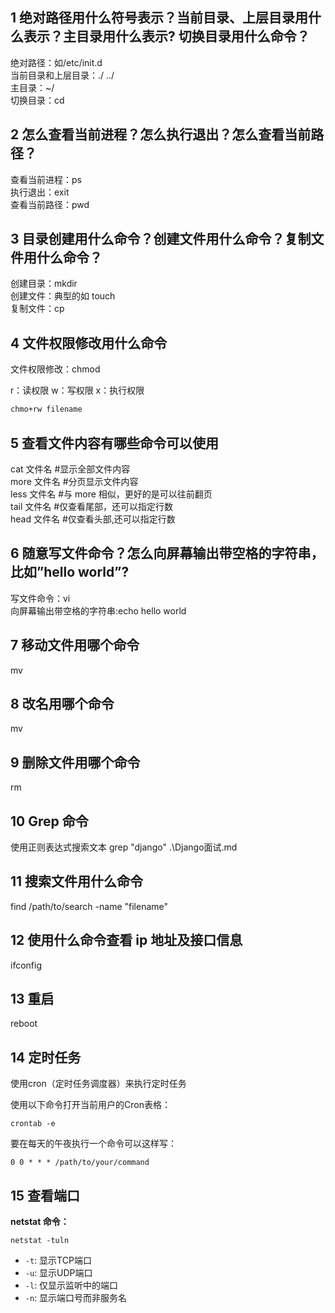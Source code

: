 ## 1 绝对路径用什么符号表示？当前目录、上层目录用什么表示？主目录用什么表示? 切换目录用什么命令？
绝对路径：如/etc/init.d  
当前目录和上层目录：./ ../  
主目录：~/  
切换目录：cd

## 2 怎么查看当前进程？怎么执行退出？怎么查看当前路径？
查看当前进程：ps  
执行退出：exit  
查看当前路径：pwd  

## 3 目录创建用什么命令？创建文件用什么命令？复制文件用什么命令？
创建目录：mkdir  
创建文件：典型的如 touch  
复制文件：cp

## 4 文件权限修改用什么命令
文件权限修改：chmod

r：读权限  w：写权限  x：执行权限

```bash
chmo+rw filename
```



## 5 查看文件内容有哪些命令可以使用

cat 文件名 #显示全部文件内容  
more 文件名 #分页显示文件内容  
less 文件名 #与 more 相似，更好的是可以往前翻页  
tail 文件名 #仅查看尾部，还可以指定行数  
head 文件名 #仅查看头部,还可以指定行数  

## 6 随意写文件命令？怎么向屏幕输出带空格的字符串，比如”hello world”?
写文件命令：vi  
向屏幕输出带空格的字符串:echo hello world

## 7 移动文件用哪个命令
mv

## 8 改名用哪个命令
mv

## 9 删除文件用哪个命令
rm

## 10 Grep 命令
使用正则表达式搜索文本
grep "django" .\Django面试.md

## 11 搜索文件用什么命令
find /path/to/search -name "filename"

## 12 使用什么命令查看 ip 地址及接口信息
ifconfig

## 13 重启
reboot

## 14 定时任务

使用cron（定时任务调度器）来执行定时任务

使用以下命令打开当前用户的Cron表格：

```
crontab -e
```

要在每天的午夜执行一个命令可以这样写：

```
0 0 * * * /path/to/your/command
```

## 15 查看端口

**netstat 命令：**

```
netstat -tuln
```

- `-t`: 显示TCP端口
- `-u`: 显示UDP端口
- `-l`: 仅显示监听中的端口
- `-n`: 显示端口号而非服务名